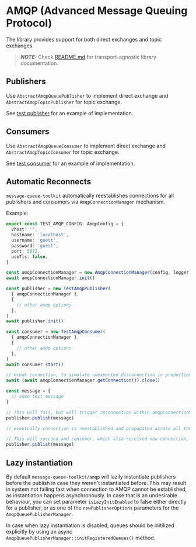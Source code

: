 # AMQP (Advanced Message Queuing Protocol)

The library provides support for both direct exchanges and topic exchanges.

> **_NOTE:_** Check [README.md](../../README.md) for transport-agnostic library documentation.

## Publishers

Use `AbstractAmqpQueuePublisher` to implement direct exchange and `AbstractAmqpTopicPublisher` for topic exchange.

See [test publisher](test/publishers/AmqpPermissionPublisher.ts) for an example of implementation.

## Consumers

Use `AbstractAmqpQueueConsumer` to implement direct exchange and `AbstractAmqpTopicConsumer` for topic exchange.

See [test consumer](test/consumers/AmqpPermissionConsumer.ts) for an example of implementation.

## Automatic Reconnects

`message-queue-toolkit` automatically reestablishes connections for all publishers and consumers via `AmqpConnectionManager` mechanism.

Example:

```ts
export const TEST_AMQP_CONFIG: AmqpConfig = {
  vhost: '',
  hostname: 'localhost',
  username: 'guest',
  password: 'guest',
  port: 5672,
  useTls: false,
}

const amqpConnectionManager = new AmqpConnectionManager(config, logger)
await amqpConnectionManager.init()

const publisher = new TestAmqpPublisher(
  { amqpConnectionManager },
  {
    // other amqp options
  },
)
await publisher.init()

const consumer = new TestAmqpConsumer(
  { amqpConnectionManager },
  {
    // other amqp options
  },
)
await consumer.start()

// break connection, to simulate unexpected disconnection in production
await (await amqpConnectionManager.getConnection()).close()

const message = {
  // some test message
}

// This will fail, but will trigger reconnection within amqpConnectionManager
publisher.publish(message)

// eventually connection is reestablished and propagated across all the AMQP services that use same amqpConnectionManager

// This will succeed and consumer, which also received new connection, will be able to consume it
publisher.publish(message)
```

## Lazy instantiation

By default `message-queue-toolkit/amqp` will lazily instantiate publishers before the publish in case they weren't instantiated before. This may result in system not failing fast when connection to AMQP cannot be established, as instantiation happens asynchronously. In case that is an undesirable behaviour, you can set parameter `isLazyInitEnabled` to false either directly for a publisher, or as one of the `newPublisherOptions` parameters for the `AmqpQueuePublisherManager`.

In case when lazy instantiation is disabled, queues should be initilized explicitly by using an async `AmqpQueuePublisherManager::initRegisteredQueues()` method.
